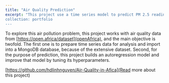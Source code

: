 ```yaml
---
title: "Air Quality Prediction"
excerpt: "This project use a time series model to predict PM 2.5 readings throughout the day <br/><img src='/images/500x300.png'>
collection: portfolio
---
```


To explore this air pollution problem, this project works with air quality data from [https://open.africa/dataset](openAfrica), and the main objective is twofold. The first one is to prepare time series data for analysis and import into a MongoDB database, because of the extensive dataset. Second, for the purpose of prediction, this project builds an autoregression model and improve that model by tuning its hyperparameters. 

[https://github.com/hdlinhnguyen/Air-Quality-in-Afica](Read more about this project)
